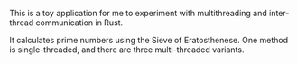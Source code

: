 This is a toy application for me to experiment with multithreading and
inter-thread communication in Rust.

It calculates prime numbers using the Sieve of Eratosthenese.  One
method is single-threaded, and there are three multi-threaded
variants.
